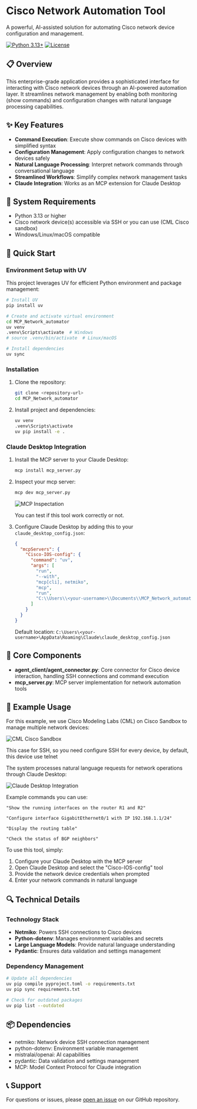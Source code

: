 # Cisco Network Automation Tool

A powerful, AI-assisted solution for automating Cisco network device configuration and management.

[![Python 3.13+](https://img.shields.io/badge/python-3.13+-blue.svg)](https://www.python.org/downloads/)
[![License](https://img.shields.io/badge/license-MIT-green.svg)](LICENSE)

## 📋 Overview

This enterprise-grade application provides a sophisticated interface for interacting with Cisco network devices through an AI-powered automation layer. It streamlines network management by enabling both monitoring (show commands) and configuration changes with natural language processing capabilities.

## ✨ Key Features

- **Command Execution**: Execute show commands on Cisco devices with simplified syntax
- **Configuration Management**: Apply configuration changes to network devices safely
- **Natural Language Processing**: Interpret network commands through conversational language
- **Streamlined Workflows**: Simplify complex network management tasks
- **Claude Integration**: Works as an MCP extension for Claude Desktop

## 🔧 System Requirements

- Python 3.13 or higher
- Cisco network device(s) accessible via SSH or you can use (CML Cisco sandbox)
- Windows/Linux/macOS compatible

## 🚀 Quick Start

### Environment Setup with UV

This project leverages UV for efficient Python environment and package management:

```bash
# Install UV
pip install uv

# Create and activate virtual environment
cd MCP_Network_automator
uv venv
.venv\Scripts\activate  # Windows
# source .venv/bin/activate  # Linux/macOS

# Install dependencies
uv sync
```

### Installation

1. Clone the repository:
   ```bash
   git clone <repository-url>
   cd MCP_Network_automator
   ```

2. Install project and dependencies:
   ```bash
   uv venv
   .venv\Scripts\activate
   uv pip install -e .
   ```

### Claude Desktop Integration

1. Install the MCP server to your Claude Desktop:
   ```bash
   mcp install mcp_server.py
   ```

2. Inspect your mcp server:
   ```bash
   mcp dev mcp_server.py
   ```
   ![MCP Inspectation](image/image.png)

   You can test if this tool work correctly or not.


3. Configure Claude Desktop by adding this to your `claude_desktop_config.json`:
   ```json
   {
     "mcpServers": {
       "Cisco-IOS-config": {
         "command": "uv",
         "args": [
           "run",
           "--with",
           "mcp[cli], netmiko",
           "mcp",
           "run",
           "C:\\Users\\<your-username>\\Documents\\MCP_Network_automator\\mcp_server.py" #Choose correct your path
         ]
       }
     }
   }
   ```
   Default location: `C:\Users\<your-username>\AppData\Roaming\Claude\claude_desktop_config.json`

## 🧰 Core Components

- **agent_client/agent_connector.py**: Core connector for Cisco device interaction, handling SSH connections and command execution
- **mcp_server.py**: MCP server implementation for network automation tools

## 💬 Example Usage

For this example, we use Cisco Modeling Labs (CML) on Cisco Sandbox to manage multiple network devices:

![CML Cisco Sandbox](image/CML_Cisco_Sandbox.png)

This case for SSH, so you need configure SSH for every device, by default, this device use telnet

The system processes natural language requests for network operations through Claude Desktop:

![Claude Desktop Integration](image/Claude_Desktop.png)

Example commands you can use:

```
"Show the running interfaces on the router R1 and R2"

"Configure interface GigabitEthernet0/1 with IP 192.168.1.1/24"

"Display the routing table"

"Check the status of BGP neighbors"
```

To use this tool, simply:
1. Configure your Claude Desktop with the MCP server
2. Open Claude Desktop and select the "Cisco-IOS-config" tool
3. Provide the network device credentials when prompted
4. Enter your network commands in natural language

## 🔍 Technical Details

### Technology Stack

- **Netmiko**: Powers SSH connections to Cisco devices
- **Python-dotenv**: Manages environment variables and secrets
- **Large Language Models**: Provide natural language understanding
- **Pydantic**: Ensures data validation and settings management

### Dependency Management

```bash
# Update all dependencies
uv pip compile pyproject.toml -o requirements.txt
uv pip sync requirements.txt

# Check for outdated packages
uv pip list --outdated
```

## 📦 Dependencies

- netmiko: Network device SSH connection management
- python-dotenv: Environment variable management
- mistralai/openai: AI capabilities
- pydantic: Data validation and settings management
- MCP: Model Context Protocol for Claude integration

## 📞 Support

For questions or issues, please [open an issue](https://github.com/yourusername/MCP_Network_automator/issues) on our GitHub repository.

